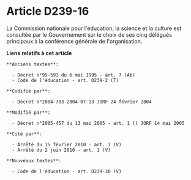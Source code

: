 # Article D239-16

La Commission nationale pour l'éducation, la science et la culture est consultée par le Gouvernement sur le choix de ses cinq
délégués principaux à la conférence générale de l'organisation.

**Liens relatifs à cet article**

	**Anciens textes**:

	  - Décret n°95-591 du 6 mai 1995 - art. 7 (Ab)
	  - Code de l'éducation - art. D239-2 (T)

	**Codifié par**:

	  - Décret n°2004-703 2004-07-13 JORF 24 février 2004

	**Modifié par**:

	  - Décret n°2005-457 du 13 mai 2005 - art. 1 () JORF 14 mai 2005

	**Cité par**:

	  - Arrêté du 15 février 2010 - art. 1 (V)
	  - Arrêté du 2 juin 2010 - art. 1 (V)

	**Nouveaux textes**:

	  - Code de l'éducation - art. D239-30 (V)
